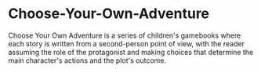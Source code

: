 # Choose-Your-Own-Adventure
Choose Your Own Adventure is a series of children's gamebooks where each story is written from a second-person point of view, with the reader assuming the role of the protagonist and making choices that determine the main character's actions and the plot's outcome.
